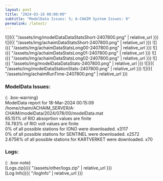 ```yaml
---
layout: post
title: "2024-03-18 00:00:00"
subtitle: "ModelData Issues: 5; A-CHAIM System Issues: 0"
permalink: /latest/
---
```


![]({{ "/assets/img/modelDataDataStatsShort-2407800.png" | relative_url }})
![]({{ "/assets/img/achaimDataStatsShort-2407800.png" | relative_url }})
![]({{ "/assets/img/achaimDataStatsLong00-2407800.png" | relative_url }})
![]({{ "/assets/img/achaimDataStatsLong01-2407800.png" | relative_url }})
![]({{ "/assets/img/achaimDataStatsLong02-2407800.png" | relative_url }})
![]({{ "/assets/img/modelDataDataStats-2407800.png" | relative_url }})
![]({{ "/assets/img/modelDataStationStats-2407800.png" | relative_url }})
![]({{ "/assets/img/achaimRunTime-2407800.png" | relative_url }})


### ModelData Issues:  
  
{: .box-warning}  
 ModelData report for 18-Mar-2024 00:15:09   
 /home/chaim/ACHAIM_SERVER/A-CHAIM/modelData/2024/078/00/modelData.mat   
 65.151% of RIO absoprtion values are finite   
 74.783% of RIO volt values are finite   
 0% of all possible stations for IONO were downloaded. x3117   
 0% of all possible stations for SENTINEL were downloaded. x2572   
 2.6756% of all possible stations for KARTVERKET were downloaded. x70   
  


### Logs:  
  
{: .box-note}  
[Logs.zip]({{ "/assets/other/logs.zip" | relative_url }})  
[Log Info]({{ "/logInfo" | relative_url }})  
